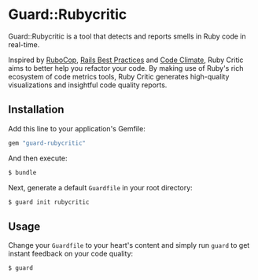 Guard::Rubycritic
=================

Guard::Rubycritic is a tool that detects and reports smells in Ruby code in real-time.

Inspired by [RuboCop][1], [Rails Best Practices][2] and [Code Climate][3], Ruby Critic aims to better help you refactor your code. By making use of Ruby's rich ecosystem of code metrics tools, Ruby Critic generates high-quality visualizations and insightful code quality reports.

[1]: https://github.com/bbatsov/rubocop/
[2]: https://github.com/railsbp/rails_best_practices
[3]: https://codeclimate.com/

Installation
------------

Add this line to your application's Gemfile:

```ruby
gem "guard-rubycritic"
```

And then execute:

```bash
$ bundle
```

Next, generate a default `Guardfile` in your root directory:

```bash
$ guard init rubycritic
```

Usage
-----

Change your `Guardfile` to your heart's content and simply run `guard` to get instant feedback on your code quality:

```bash
$ guard
```
